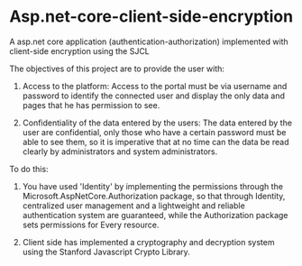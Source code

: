 # Asp.net-core-client-side-encryption
A asp.net core application (authentication-authorization) implemented with client-side encryption using the SJCL

The objectives of this project are to provide the user with:
1. Access to the platform: Access to the portal must be via username and password to identify the connected user and display the only data and pages that he has permission to see.

2. Confidentiality of the data entered by the users: The data entered by the user are confidential, only those who have a certain password must be able to see them, so it is imperative that at no time can the data be read clearly by administrators and system administrators.

To do this:
1. You have used 'Identity' by implementing the permissions through the Microsoft.AspNetCore.Authorization package, so that through Identity, centralized user management and a lightweight and reliable authentication system are guaranteed, while the Authorization package sets permissions for Every resource.

2. Client side has implemented a cryptography and decryption system using the Stanford Javascript Crypto Library.
